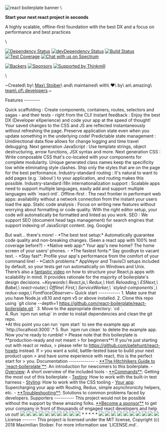 ![react boilerplate
banner](https://raw.githubusercontent.com/react-boilerplate/react-boilerplate-brand/master/assets/banner-metal-optimized.jpg)
\

**Start your next react project in seconds**

A highly scalable, offline-first foundation with the best DX and a focus
on performance and best practices

\

[![Dependency
Status](https://david-dm.org/react-boilerplate/react-boilerplate.svg)](https://david-dm.org/react-boilerplate/react-boilerplate)
[![devDependency
Status](https://david-dm.org/react-boilerplate/react-boilerplate/dev-status.svg)](https://david-dm.org/react-boilerplate/react-boilerplate#info=devDependencies)
[![Build
Status](https://travis-ci.org/react-boilerplate/react-boilerplate.svg)](https://travis-ci.org/react-boilerplate/react-boilerplate)
[![Test
Coverage](https://coveralls.io/repos/github/react-boilerplate/react-boilerplate/badge.svg)](https://coveralls.io/r/react-boilerplate/react-boilerplate)
[![Chat with us on
Spectrum](https://withspectrum.github.io/badge/badge.svg)](https://spectrum.chat/react-boilerplate)

[![Backers](https://opencollective.com/react-boilerplate/backers/badge.svg)](#backers)
[![Sponsors](https://opencollective.com/react-boilerplate/sponsors/badge.svg)](#sponsors)
[![Supported by
Thinkmill](https://thinkmill.github.io/badge/heart.svg)](http://thinkmill.com.au/?utm_source=github&utm_medium=badge&utm_campaign=react-boilerplate)

\

~Created\\ by\\ [Max\\ Stoiber](https://twitter.com/mxstbr)\\ and\\ maintained\\ with\\ ❤️\\ by\\ an\\ amazing\\ [team\\ of\\ developers](https://github.com/orgs/react-boilerplate/teams/core).~

Features --------

 Quick scaffolding 
:   Create components, containers, routes, selectors and sagas - and
    their tests - right from the CLI!
 Instant feedback 
:   Enjoy the best DX (Developer eXperience) and code your app at the
    speed of thought! Your saved changes to the CSS and JS are reflected
    instantaneously without refreshing the page. Preserve application
    state even when you update something in the underlying code!
 Predictable state management 
:   Unidirectional data flow allows for change logging and time travel
    debugging.
 Next generation JavaScript 
:   Use template strings, object destructuring, arrow functions, JSX
    syntax and more.
 Next generation CSS 
:   Write composable CSS that's co-located with your components for
    complete modularity. Unique generated class names keep the
    specificity low while eliminating style clashes. Ship only the
    styles that are on the page for the best performance.
 Industry-standard routing 
:   It's natural to want to add pages (e.g. \`/about\`) to your
    application, and routing makes this possible.
 Industry-standard i18n internationalization support 
:   Scalable apps need to support multiple languages, easily add and
    support multiple languages with \`react-intl\`.
 Offline-first 
:   The next frontier in performant web apps: availability without a
    network connection from the instant your users load the app.
 Static code analysis 
:   Focus on writing new features without worrying about formatting or
    code quality. With the right editor setup, your code will
    automatically be formatted and linted as you work.
 SEO 
:   We support SEO (document head tags management) for search engines
    that support indexing of JavaScript content. (eg. Google)

But wait... there's more! - \*The best test setup:\* Automatically
guarantee code quality and non-breaking changes. (Seen a react app with
100% test coverage before?) - \*Native web app:\* Your app's new home?
The home screen of your users' phones. - \*The fastest fonts:\* Say
goodbye to vacant text. - \*Stay fast\*: Profile your app's performance
from the comfort of your command line! - \*Catch problems:\* AppVeyor
and TravisCI setups included by default, so your tests get run
automatically on Windows and Unix. There’s also a [fantastic
video](https://vimeo.com/168648012) on how to structure your React.js
apps with scalability in mind. It provides rationale for the majority of
boilerplate's design decisions.
~*Keywords:\\ React.js,\\ Redux,\\ Hot\\ Reloading,\\ ESNext,\\ Babel,\\ react-router,\\ Offline\\ First,\\ ServiceWorker,\\ \`styled-components\`,\\ redux-saga,\\ FontFaceObserver*~
Quick start ----------- 1. Make sure that you have Node.js v8.10 and npm
v5 or above installed. 2. Clone this repo using \`git clone --depth=1
https://github.com/react-boilerplate/react-boilerplate.git \` 3. Move to
the appropriate directory: \`cd \`.\
 4. Run \`npm run setup\` in order to install dependencies and clean the
git repo.\
 \*At this point you can run \`npm start\` to see the example app at
\`http://localhost:3000\`.\* 5. Run \`npm run clean\` to delete the
example app. Now you're ready to rumble! \> Please note that this
boilerplate is \*\*production-ready and not meant \> for beginners\*\*!
If you're just starting out with react or redux, \> please refer to
https://github.com/petehunt/react-howto instead. If \> you want a solid,
battle-tested base to build your next product upon \> and have some
experience with react, this is the perfect start for \> you.
Documentation ------------- - [\*\*The Hitchhikers Guide to
\`react-boilerplate\`\*\*](docs/general/introduction.md): An
introduction for newcomers to this boilerplate. -
[Overview](docs/general): A short overview of the included tools -
[\*\*Commands\*\*](docs/general/commands.md): Getting the most out of
this boilerplate - [Testing](docs/testing): How to work with the
built-in test harness - [Styling](docs/css): How to work with the CSS
tooling - [Your app](docs/js): Supercharging your app with Routing,
Redux, simple asynchronicity helpers, etc. -
[\*\*Troubleshooting\*\*](docs/general/gotchas.md): Solutions to common
problems faced by developers. Supporters ---------- This project would
not be possible without the support by these amazing folks. [\*\*Become
a sponsor\*\*](https://opencollective.com/react-boilerplate) to get your
company in front of thousands of engaged react developers and help us
out!
[![](https://opencollective.com/react-boilerplate/bronze-sponsor/0/avatar.svg)](https://opencollective.com/react-boilerplate/bronze-sponsor/0/website)
[![](https://opencollective.com/react-boilerplate/bronze-sponsor/1/avatar.svg)](https://opencollective.com/react-boilerplate/bronze-sponsor/1/website)
[![](https://opencollective.com/react-boilerplate/bronze-sponsor/2/avatar.svg)](https://opencollective.com/react-boilerplate/bronze-sponsor/2/website)
[![](https://opencollective.com/react-boilerplate/bronze-sponsor/3/avatar.svg)](https://opencollective.com/react-boilerplate/bronze-sponsor/3/website)
[![](https://opencollective.com/react-boilerplate/bronze-sponsor/4/avatar.svg)](https://opencollective.com/react-boilerplate/bronze-sponsor/4/website)
[![](https://opencollective.com/react-boilerplate/bronze-sponsor/5/avatar.svg)](https://opencollective.com/react-boilerplate/bronze-sponsor/5/website)
[![](https://opencollective.com/react-boilerplate/bronze-sponsor/6/avatar.svg)](https://opencollective.com/react-boilerplate/bronze-sponsor/6/website)
[![](https://opencollective.com/react-boilerplate/bronze-sponsor/7/avatar.svg)](https://opencollective.com/react-boilerplate/bronze-sponsor/7/website)
[![](https://opencollective.com/react-boilerplate/bronze-sponsor/8/avatar.svg)](https://opencollective.com/react-boilerplate/bronze-sponsor/8/website)
[![](https://opencollective.com/react-boilerplate/bronze-sponsor/9/avatar.svg)](https://opencollective.com/react-boilerplate/bronze-sponsor/9/website)
\* \* \* \* \*
[![](https://opencollective.com/react-boilerplate/backer/0/avatar.svg)](https://opencollective.com/react-boilerplate/backer/0/website)
[![](https://opencollective.com/react-boilerplate/backer/1/avatar.svg)](https://opencollective.com/react-boilerplate/backer/1/website)
[![](https://opencollective.com/react-boilerplate/backer/2/avatar.svg)](https://opencollective.com/react-boilerplate/backer/2/website)
[![](https://opencollective.com/react-boilerplate/backer/3/avatar.svg)](https://opencollective.com/react-boilerplate/backer/3/website)
[![](https://opencollective.com/react-boilerplate/backer/4/avatar.svg)](https://opencollective.com/react-boilerplate/backer/4/website)
[![](https://opencollective.com/react-boilerplate/backer/5/avatar.svg)](https://opencollective.com/react-boilerplate/backer/5/website)
[![](https://opencollective.com/react-boilerplate/backer/6/avatar.svg)](https://opencollective.com/react-boilerplate/backer/6/website)
[![](https://opencollective.com/react-boilerplate/backer/7/avatar.svg)](https://opencollective.com/react-boilerplate/backer/7/website)
[![](https://opencollective.com/react-boilerplate/backer/8/avatar.svg)](https://opencollective.com/react-boilerplate/backer/8/website)
[![](https://opencollective.com/react-boilerplate/backer/9/avatar.svg)](https://opencollective.com/react-boilerplate/backer/9/website)
License ------- This project is licensed under the MIT license,
Copyright (c) 2018 Maximilian Stoiber. For more information see
\`LICENSE.md\`.
